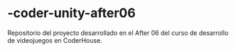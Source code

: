 # -coder-unity-after06
Repositorio del proyecto desarrollado en el After 06 del curso de desarrollo de videojuegos en CoderHouse.

